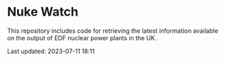 # Nuke Watch

This repository includes code for retrieving the latest information available on the output of EDF nuclear power plants in the UK.

Last updated: 2023-07-11 18:11
